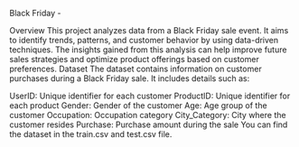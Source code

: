 Black Friday -

Overview This project analyzes data from a Black Friday sale event. It aims to identify trends, patterns, and customer behavior by using data-driven techniques. The insights gained from this analysis can help improve future sales strategies and optimize product offerings based on customer preferences. Dataset The dataset contains information on customer purchases during a Black Friday sale. It includes details such as:

UserID: Unique identifier for each customer ProductID: Unique identifier for each product Gender: Gender of the customer Age: Age group of the customer Occupation: Occupation category City_Category: City where the customer resides Purchase: Purchase amount during the sale You can find the dataset in the train.csv and test.csv file.